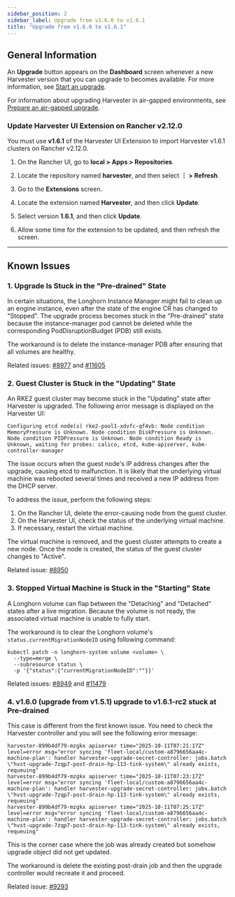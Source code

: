 ```yaml
---
sidebar_position: 2
sidebar_label: Upgrade from v1.6.0 to v1.6.1
title: "Upgrade from v1.6.0 to v1.6.1"
---
```


<head>
  <link rel="canonical" href="https://docs.harvesterhci.io/v1.6/upgrade/v1-6-0-to-v1-6-1"/>
</head>

## General Information

An **Upgrade** button appears on the **Dashboard** screen whenever a new Harvester version that you can upgrade to becomes available. For more information, see [Start an upgrade](./automatic.md#start-an-upgrade).

For information about upgrading Harvester in air-gapped environments, see [Prepare an air-gapped upgrade](./automatic.md#prepare-an-air-gapped-upgrade).

### Update Harvester UI Extension on Rancher v2.12.0

You must use **v1.6.1** of the Harvester UI Extension to import Harvester v1.6.1 clusters on Rancher v2.12.0.

1. On the Rancher UI, go to **local > Apps > Repositories**.

1. Locate the repository named **harvester**, and then select **⋮ > Refresh**.

1. Go to the **Extensions** screen.

1. Locate the extension named **Harvester**, and then click **Update**.

1. Select version **1.6.1**, and then click **Update**.

1. Allow some time for the extension to be updated, and then refresh the screen.

---

## Known Issues

### 1. Upgrade Is Stuck in the "Pre-drained" State

In certain situations, the Longhorn Instance Manager might fail to clean up an engine instance, even after the state of the engine CR has changed to "Stopped". The upgrade process becomes stuck in the "Pre-drained" state because the instance-manager pod cannot be deleted while the corresponding PodDisruptionBudget (PDB) still exists.

The workaround is to delete the instance-manager PDB after ensuring that all volumes are healthy.

Related issues: [#8977](https://github.com/harvester/harvester/issues/8977) and [#11605](https://github.com/longhorn/longhorn/issues/11605)

### 2. Guest Cluster is Stuck in the "Updating" State

An RKE2 guest cluster may become stuck in the "Updating" state after Harvester is upgraded. The following error message is displayed on the Harvester UI:

```
Configuring etcd node(s) rke2-pool1-xdvfc-qf4vb: Node condition MemoryPressure is Unknown. Node condition DiskPressure is Unknown. Node condition PIDPressure is Unknown. Node condition Ready is Unknown, waiting for probes: calico, etcd, kube-apiserver, kube-controller-manager
```

The issue occurs when the guest node's IP address changes after the upgrade, causing etcd to malfunction. It is likely that the underlying virtual machine was rebooted several times and received a new IP address from the DHCP server.

To address the issue, perform the following steps:

1. On the Rancher UI, delete the error-causing node from the guest cluster.
1. On the Harvester UI, check the status of the underlying virtual machine.
1. If necessary, restart the virtual machine.

The virtual machine is removed, and the guest cluster attempts to create a new node. Once the node is created, the status of the guest cluster changes to "Active".

Related issue: [#8950](https://github.com/harvester/harvester/issues/8950)

### 3. Stopped Virtual Machine is Stuck in the "Starting" State

A Longhorn volume can flap between the "Detaching" and "Detached" states after a live migration. Because the volume is not ready, the associated virtual machine is unable to fully start.

The workaround is to clear the Longhorn volume's `status.currentMigrationNodeID` using following command:

```
kubectl patch -n longhorn-system volume <volume> \
  --type=merge \
  --subresource status \
  -p '{"status":{"currentMigrationNodeID":""}}'
```

Related issues: [#8949](https://github.com/harvester/harvester/issues/8949) and [#11479](https://github.com/longhorn/longhorn/issues/11479)

### 4. v1.6.0 (upgrade from v1.5.1) upgrade to v1.6.1-rc2 stuck at Pre-drained

This case is different from the first known issue. You need to check the Harvester controller and you will see the following error message:

```
harvester-899b4df79-mzgkx apiserver time="2025-10-11T07:21:17Z" level=error msg="error syncing 'fleet-local/custom-a8796656aa4c-machine-plan': handler harvester-upgrade-secret-controller: jobs.batch \"hvst-upgrade-7zqp7-post-drain-hp-113-tink-system\" already exists, requeuing"
harvester-899b4df79-mzgkx apiserver time="2025-10-11T07:23:17Z" level=error msg="error syncing 'fleet-local/custom-a8796656aa4c-machine-plan': handler harvester-upgrade-secret-controller: jobs.batch \"hvst-upgrade-7zqp7-post-drain-hp-113-tink-system\" already exists, requeuing"
harvester-899b4df79-mzgkx apiserver time="2025-10-11T07:25:17Z" level=error msg="error syncing 'fleet-local/custom-a8796656aa4c-machine-plan': handler harvester-upgrade-secret-controller: jobs.batch \"hvst-upgrade-7zqp7-post-drain-hp-113-tink-system\" already exists, requeuing"
```

This is the corner case where the job was already created but somehow upgrade object did not get updated.

The workaround is delete the existing post-drain job and then the upgrade controller would recreate it and proceed.

Related issue: [#9293](https://github.com/harvester/harvester/issues/9293)